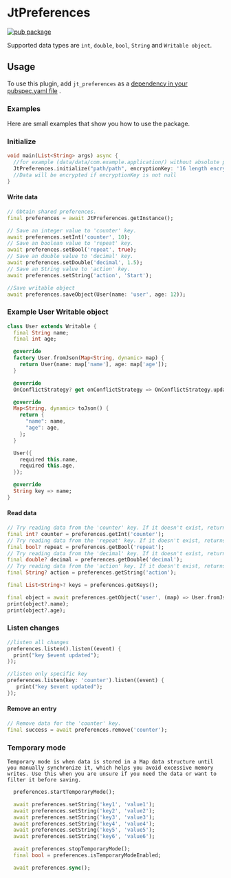 # JtPreferences

[![pub package](https://img.shields.io/pub/v/shared_preferences.svg)](https://pub.dev/packages/jt_preferences)

Supported data types are `int`, `double`, `bool`, `String` and `Writable object`.

## Usage

To use this plugin, add `jt_preferences` as
a [dependency in your pubspec.yaml file](https://flutter.dev/docs/development/platform-integration/platform-channels)
.

### Examples

Here are small examples that show you how to use the package.

### Initialize

```dart
void main(List<String> args) async {
  //for example (data/data/com.example.application/) without absolute path
  JtPreferences.initialize("path/path", encryptionKey: '16 length encryption key');
  //Data will be encrypted if encryptionKey is not null
}
```


#### Write data
```dart
// Obtain shared preferences.
final preferences = await JtPreferences.getInstance();

// Save an integer value to 'counter' key.
await preferences.setInt('counter', 10);
// Save an boolean value to 'repeat' key.
await preferences.setBool('repeat', true);
// Save an double value to 'decimal' key.
await preferences.setDouble('decimal', 1.5);
// Save an String value to 'action' key.
await preferences.setString('action', 'Start');

//Save writable object
await preferences.saveObject(User(name: 'user', age: 12));

```
### Example User Writable object
```dart
class User extends Writable {
  final String name;
  final int age;

  @override
  factory User.fromJson(Map<String, dynamic> map) {
    return User(name: map['name'], age: map['age']);
  }

  @override
  OnConflictStrategy? get onConflictStrategy => OnConflictStrategy.update;

  @override
  Map<String, dynamic> toJson() {
    return {
      "name": name,
      "age": age,
    };
  }

  User({
    required this.name,
    required this.age,
  });

  @override
  String key => name;
}

```



#### Read data
```dart
// Try reading data from the 'counter' key. If it doesn't exist, returns null.
final int? counter = preferences.getInt('counter');
// Try reading data from the 'repeat' key. If it doesn't exist, returns null.
final bool? repeat = preferences.getBool('repeat');
// Try reading data from the 'decimal' key. If it doesn't exist, returns null.
final double? decimal = preferences.getDouble('decimal');
// Try reading data from the 'action' key. If it doesn't exist, returns null.
final String? action = preferences.getString('action');

final List<String>? keys = preferences.getKeys();

final object = await preferences.getObject('user', (map) => User.fromJson(map));
print(object?.name);
print(object?.age);

```

### Listen changes
```dart
//listen all changes
preferences.listen().listen((event) {
  print("key $event updated");
});

//listen only specific key
preferences.listen(key: 'counter').listen((event) {
   print("key $event updated");
});

```


#### Remove an entry
```dart
// Remove data for the 'counter' key.
final success = await preferences.remove('counter');
```


### Temporary mode


`Temporary mode is when data is stored in a Map data structure until you manually synchronize it, which helps you avoid excessive memory writes. Use this when you are unsure if you need the data or want to filter it before saving.`

```dart
  preferences.startTemporaryMode();

  await preferences.setString('key1', 'value1');
  await preferences.setString('key2', 'value2');
  await preferences.setString('key3', 'value3');
  await preferences.setString('key4', 'value4');
  await preferences.setString('key5', 'value5');
  await preferences.setString('key6', 'value6');

  await preferences.stopTemporaryMode();
  final bool = preferences.isTemporaryModeEnabled;

  await preferences.sync();
  
```
